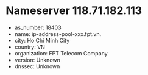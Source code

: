 # Nameserver 118.71.182.113

* as_number: 18403
* name: ip-address-pool-xxx.fpt.vn.
* city: Ho Chi Minh City
* country: VN
* organization: FPT Telecom Company
* version: Unknown
* dnssec: Unknown
